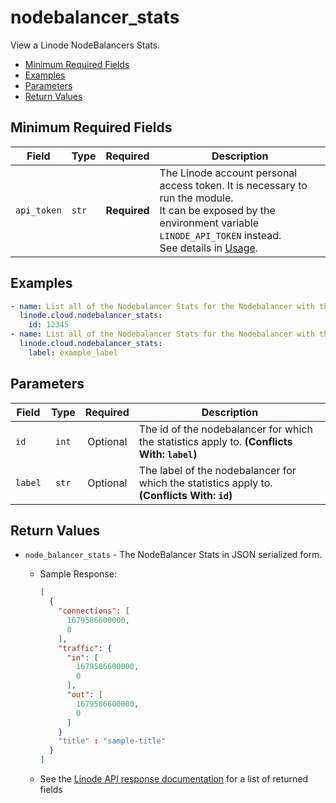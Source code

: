 # nodebalancer_stats

View a Linode NodeBalancers Stats.

- [Minimum Required Fields](#minimum-required-fields)
- [Examples](#examples)
- [Parameters](#parameters)
- [Return Values](#return-values)

## Minimum Required Fields
| Field       | Type  | Required     | Description                                                                                                                                                                                                              |
|-------------|-------|--------------|--------------------------------------------------------------------------------------------------------------------------------------------------------------------------------------------------------------------------|
| `api_token` | `str` | **Required** | The Linode account personal access token. It is necessary to run the module. <br/>It can be exposed by the environment variable `LINODE_API_TOKEN` instead. <br/>See details in [Usage](https://github.com/linode/ansible_linode?tab=readme-ov-file#usage). |

## Examples

```yaml
- name: List all of the Nodebalancer Stats for the Nodebalancer with the given id
  linode.cloud.nodebalancer_stats:
    id: 12345
- name: List all of the Nodebalancer Stats for the Nodebalancer with the given label
  linode.cloud.nodebalancer_stats:
    label: example_label
```


## Parameters

| Field     | Type | Required | Description                                                                  |
|-----------|------|----------|------------------------------------------------------------------------------|
| `id` | <center>`int`</center> | <center>Optional</center> | The id of the nodebalancer for which the statistics apply to.  **(Conflicts With: `label`)** |
| `label` | <center>`str`</center> | <center>Optional</center> | The label of the nodebalancer for which the statistics apply to.  **(Conflicts With: `id`)** |

## Return Values

- `node_balancer_stats` - The NodeBalancer Stats in JSON serialized form.

    - Sample Response:
        ```json
        [
          {
            "connections": [
              1679586600000,
              0
            ],
            "traffic": {
              "in": [
                1679586600000,
                0
              ],
              "out": [
                1679586600000,
                0
              ]
            }
            "title" : "sample-title"
          }
        ]
        ```
    - See the [Linode API response documentation](https://techdocs.akamai.com/linode-api/reference/get-node-balancer-stats) for a list of returned fields


